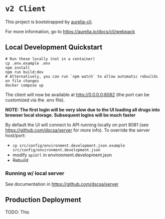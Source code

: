 # `v2 Client`

This project is bootstrapped by [aurelia-cli](https://github.com/aurelia/cli).

For more information, go to https://aurelia.io/docs/cli/webpack

## Local Development Quickstart
```shell
# Run these locally (not in a container)
cp .env.example .env
npm install
npm run build:dev
# Alternatively, you can run `npm watch` to allow automatic rebuilds on file changes
docker compose up
```
The client will now be available at http://0.0.0.0:8082 (the port can be customized via the .env file).

**NOTE: The first login will be very slow due to the UI loading all drugs into browser local storage.  Subsequent logins will be much faster**

By default the UI will connect to API running locally on port 8081 (see https://github.com/dscsa/server for more info).
To override the server host/port:
- `cp src/config/environment.development.json.example src/config/environment.development.json`
- modify `apiUrl` in environment.development.json
- Rebuild

### Running w/ local server
See documentation in https://github.com/dscsa/server

## Production Deployment
TODO: This

